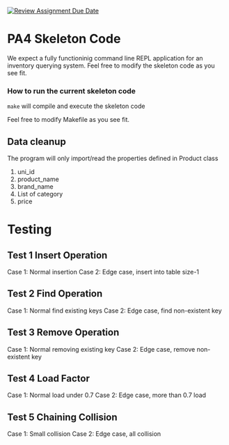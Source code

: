[![Review Assignment Due Date](https://classroom.github.com/assets/deadline-readme-button-22041afd0340ce965d47ae6ef1cefeee28c7c493a6346c4f15d667ab976d596c.svg)](https://classroom.github.com/a/pAwGQi_N)

# PA4 Skeleton Code
We expect a fully functioninig command line REPL application for an inventory querying system. Feel free to modify the skeleton code as you see fit.

### How to run the current skeleton code
`make` will compile and execute the skeleton code

Feel free to modify Makefile as you see fit.

## Data cleanup
The program will only import/read the properties defined in Product class
1. uni_id
2. product_name
3. brand_name
4. List of category
5. price

# Testing
## Test 1 Insert Operation
Case 1: Normal insertion
Case 2: Edge case, insert into table size-1

## Test 2 Find Operation
Case 1: Normal find existing keys
Case 2: Edge case, find non-existent key

## Test 3 Remove Operation
Case 1: Normal removing existing key
Case 2: Edge case, remove non-existent key

## Test 4 Load Factor
Case 1: Normal load under 0.7
Case 2: Edge case, more than 0.7 load

## Test 5 Chaining Collision
Case 1: Small collision
Case 2: Edge case, all collision